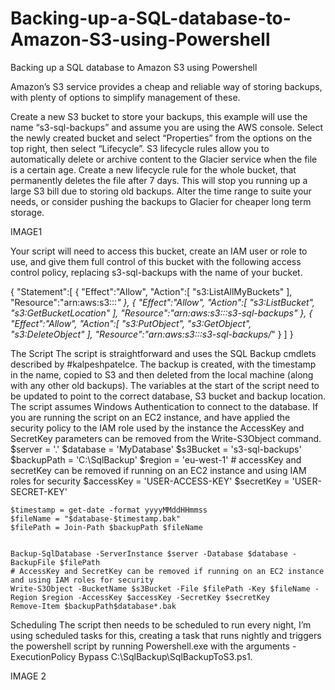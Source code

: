 # Backing-up-a-SQL-database-to-Amazon-S3-using-Powershell
Backing up a SQL database to Amazon S3 using Powershell

Amazon’s S3 service provides a cheap and reliable way of storing backups, with plenty of options to simplify management of these.

Create a new S3 bucket to store your backups, this example will use the name “s3-sql-backups” and assume you are using the AWS console.
Select the newly created bucket and select “Properties” from the options on the top right, then select “Lifecycle”. S3 lifecycle rules allow you to automatically delete or archive content to the Glacier service when the file is a certain age. Create a new lifecycle rule for the whole bucket, that permanently deletes the file after 7 days. This will stop you running up a large S3 bill due to storing old backups. Alter the time range to suite your needs, or consider pushing the backups to Glacier for cheaper long term storage.

IMAGE1

Your script will need to access this bucket, create an IAM user or role to use, and give them full control of this bucket with the following access control policy, replacing s3-sql-backups with the name of your bucket.

{
   "Statement":[
      {
         "Effect":"Allow",
         "Action":[
            "s3:ListAllMyBuckets"
         ],
         "Resource":"arn:aws:s3:::*"
      },
      {
         "Effect":"Allow",
         "Action":[
            "s3:ListBucket",
            "s3:GetBucketLocation"
         ],
         "Resource":"arn:aws:s3:::s3-sql-backups"
      },
      {
         "Effect":"Allow",
         "Action":[
            "s3:PutObject",
            "s3:GetObject",
            "s3:DeleteObject"
         ],
         "Resource":"arn:aws:s3:::s3-sql-backups/*"
      }
   ]
}

The Script
The script is straightforward and uses the SQL Backup cmdlets described by #kalpeshpatelce. The backup is created, with the timestamp in the name, copied to S3 and then deleted from the local machine (along with any other old backups).
The variables at the start of the script need to be updated to point to the correct database, S3 bucket and backup location. The script assumes Windows Authentication to connect to the database. If you are running the script on an EC2 instance, and have applied the security policy to the IAM role used by the instance the AccessKey and SecretKey parameters can be removed from the Write-S3Object command.
	$server = '.'
	$database = 'MyDatabase'
	$s3Bucket = 's3-sql-backups'
	$backupPath = 'C:\SqlBackup\'
	$region = 'eu-west-1'
	# accessKey and secretKey can be removed if running on an EC2 instance and using IAM roles for security
	$accessKey = 'USER-ACCESS-KEY'
	$secretKey = 'USER-SECRET-KEY'
	

	$timestamp = get-date -format yyyyMMddHHmmss
	$fileName = "$database-$timestamp.bak"
	$filePath = Join-Path $backupPath $fileName
	

	Backup-SqlDatabase -ServerInstance $server -Database $database -BackupFile $filePath
	# AccessKey and SecretKey can be removed if running on an EC2 instance and using IAM roles for security
	Write-S3Object -BucketName $s3Bucket -File $filePath -Key $fileName -Region $region -AccessKey $accessKey -SecretKey $secretKey
	Remove-Item $backupPath$database*.bak
Scheduling
The script then needs to be scheduled to run every night, I’m using scheduled tasks for this, creating a task that runs nightly and triggers the powershell script by running Powershell.exe with the arguments -ExecutionPolicy Bypass C:\SqlBackup\SqlBackupToS3.ps1.

IMAGE 2
